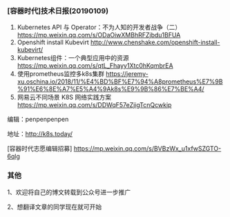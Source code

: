 ### [容器时代]技术日报(20190109)

1. Kubernetes API 与 Operator：不为人知的开发者战争（二） https://mp.weixin.qq.com/s/ODaOiwXMBhRFZjbdu1BFUA
2. Openshift install Kubevirt http://www.chenshake.com/openshift-install-kubevirt/
3. Kubernetes组件：一个典型应用中的资源  https://mp.weixin.qq.com/s/qtL_Fhayy1Xtc0hKqmbrEA
4. 使用prometheus监控多k8s集群 https://jeremy-xu.oschina.io/2018/11/%E4%BD%BF%E7%94%A8prometheus%E7%9B%91%E6%8E%A7%E5%A4%9Ak8s%E9%9B%86%E7%BE%A4/
5. 网易云不同场景 K8S 网络实践方案 https://mp.weixin.qq.com/s/DDWqF57eZjigTcnQcwkip

编辑：penpenpenpen

地址：<http://k8s.today/>

[容器时代志愿编辑招募] <https://mp.weixin.qq.com/s/BVBzWx_u1xfwSZGTO-6qlg>

### 其他

1、欢迎将自己的博文转载到公众号进一步推广

2、想翻译文章的同学现在就可开始
